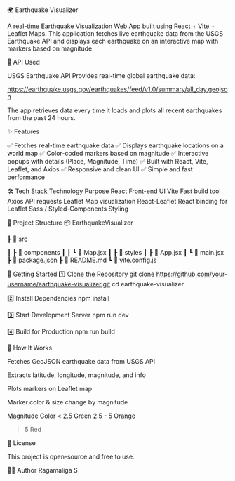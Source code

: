 🌍 Earthquake Visualizer

A real-time Earthquake Visualization Web App built using React + Vite + Leaflet Maps.
This application fetches live earthquake data from the USGS Earthquake API and displays each earthquake on an interactive map with markers based on magnitude.

📡 API Used

USGS Earthquake API
Provides real-time global earthquake data:

https://earthquake.usgs.gov/earthquakes/feed/v1.0/summary/all_day.geojson

The app retrieves data every time it loads and plots all recent earthquakes from the past 24 hours.

✨ Features

✅ Fetches real-time earthquake data
✅ Displays earthquake locations on a world map
✅ Color-coded markers based on magnitude
✅ Interactive popups with details (Place, Magnitude, Time)
✅ Built with React, Vite, Leaflet, and Axios
✅ Responsive and clean UI
✅ Simple and fast performance

🛠️ Tech Stack
Technology Purpose
React Front-end UI
Vite Fast build tool
Axios API requests
Leaflet Map visualization
React-Leaflet React binding for Leaflet
Sass / Styled-Components Styling

📁 Project Structure
📦 EarthquakeVisualizer

┣ 📂 src

┃ ┣ 📂 components
┃ ┃ ┗ 📜 Map.jsx
┃ ┣ 📂 styles
┃ ┣ 📜 App.jsx
┃ ┗ 📜 main.jsx
┣ 📜 package.json
┣ 📜 README.md
┗ 📜 vite.config.js

🚀 Getting Started
1️⃣ Clone the Repository
git clone https://github.com/your-username/earthquake-visualizer.git
cd earthquake-visualizer

2️⃣ Install Dependencies
npm install

3️⃣ Start Development Server
npm run dev

4️⃣ Build for Production
npm run build

🧠 How It Works

Fetches GeoJSON earthquake data from USGS API

Extracts latitude, longitude, magnitude, and info

Plots markers on Leaflet map

Marker color & size change by magnitude

Magnitude Color
< 2.5 Green
2.5 - 5 Orange

> 5 Red

📜 License

This project is open-source and free to use.

👨‍💻 Author
Ragamaliga S
